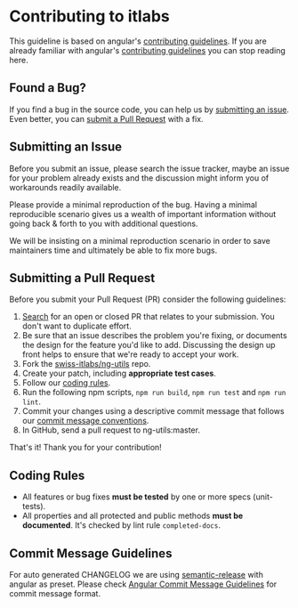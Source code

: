 # Contributing to itlabs

This guideline is based on angular's [contributing guidelines](https://github.com/angular/angular/blob/master/CONTRIBUTING.md). If you are already familiar with angular's [contributing guidelines](https://github.com/angular/angular/blob/master/CONTRIBUTING.md) you can stop reading here.

## Found a Bug?

If you find a bug in the source code, you can help us by [submitting an issue](#Submitting-an-Issue). Even better, you can [submit a Pull Request](#Submitting-a-Pull-Request) with a fix.

## Submitting an Issue

Before you submit an issue, please search the issue tracker, maybe an issue for your problem already exists and the discussion might inform you of workarounds readily available.

Please provide a minimal reproduction of the bug. Having a minimal reproducible scenario gives us a wealth of important information without going back & forth to you with additional questions.

We will be insisting on a minimal reproduction scenario in order to save maintainers time and ultimately be able to fix more bugs. 

## Submitting a Pull Request

Before you submit your Pull Request (PR) consider the following guidelines:

1. [Search](https://github.com/swiss-itlabs/ng-utils/pulls) for an open or closed PR that relates to your submission. You don't want to duplicate effort.
2. Be sure that an issue describes the problem you're fixing, or documents the design for the feature you'd like to add. Discussing the design up front helps to ensure that we're ready to accept your work.
3. Fork the [swiss-itlabs/ng-utils](https://github.com/swiss-itlabs/ng-utils) repo.
4. Create your patch, including **appropriate test cases**.
5. Follow our [coding rules](#Coding-Rules).
6. Run the following npm scripts, `npm run build`, `npm run test` and `npm run lint`.
7. Commit your changes using a descriptive commit message that follows our [commit message conventions](#Commit-Message-Guidelines).
8. In GitHub, send a pull request to ng-utils:master.

That's it! Thank you for your contribution!

## Coding Rules

- All features or bug fixes **must be tested** by one or more specs (unit-tests).
- All properties and all protected and public methods **must be documented**. It's checked by lint rule `completed-docs`.

## Commit Message Guidelines

For auto generated CHANGELOG we are using [semantic-release](https://github.com/semantic-release/semantic-release) with angular as preset.
Please check [Angular Commit Message Guidelines](https://github.com/angular/angular/blob/master/CONTRIBUTING.md#-commit-message-guidelines) for commit message format.